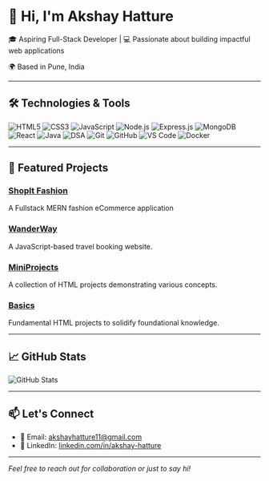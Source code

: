 # 👋 Hi, I'm Akshay Hatture

🎓 Aspiring Full-Stack Developer | 💻 Passionate about building impactful web applications

🌍 Based in Pune, India

---

## 🛠️ Technologies & Tools

![HTML5](https://img.shields.io/badge/-HTML5-E34F26?style=flat&logo=html5&logoColor=white)
![CSS3](https://img.shields.io/badge/-CSS3-1572B6?style=flat&logo=css3)
![JavaScript](https://img.shields.io/badge/-JavaScript-F7DF1E?style=flat&logo=javascript&logoColor=black)
![Node.js](https://img.shields.io/badge/-Node.js-339933?style=flat&logo=node.js&logoColor=white)
![Express.js](https://img.shields.io/badge/-Express.js-000000?style=flat&logo=express&logoColor=white)
![MongoDB](https://img.shields.io/badge/-MongoDB-47A248?style=flat&logo=mongodb&logoColor=white)
![React](https://img.shields.io/badge/-React-61DAFB?style=flat&logo=react&logoColor=black)
![Java](https://img.shields.io/badge/-Java-007396?style=flat&logo=java&logoColor=white)
![DSA](https://img.shields.io/badge/-Data%20Structures%20&%20Algorithms-0A0A0A?style=flat&logo=codeforces&logoColor=white)
![Git](https://img.shields.io/badge/-Git-F05032?style=flat&logo=git&logoColor=white)
![GitHub](https://img.shields.io/badge/-GitHub-181717?style=flat&logo=github&logoColor=white)
![VS Code](https://img.shields.io/badge/-VS%20Code-007ACC?style=flat&logo=visual-studio-code&logoColor=white)
![Docker](https://img.shields.io/badge/-Docker-2496ED?style=flat&logo=docker&logoColor=white)

---

## 📂 Featured Projects

### [ShopIt Fashion](https://github.com/akshayhatture/ShopIt)
A Fullstack MERN fashion eCommerce application

### [WanderWay](https://github.com/akshayhatture/WanderWay)
A JavaScript-based travel booking website.

### [MiniProjects](https://github.com/akshayhatture/MiniProjects)
A collection of HTML projects demonstrating various concepts.

### [Basics](https://github.com/akshayhatture/Basics)
Fundamental HTML projects to solidify foundational knowledge.

---

## 📈 GitHub Stats

![GitHub Stats](https://github-readme-stats.vercel.app/api?username=akshayhatture&show_icons=true&theme=radical)

---

## 📫 Let's Connect

- 📧 Email: [akshayhatture11@gmail.com](mailto:akshayhatture11@gmail.com)
- 💼 LinkedIn: [linkedin.com/in/akshay-hatture](https://www.linkedin.com/in/akshay-hatture)

---

*Feel free to reach out for collaboration or just to say hi!*
